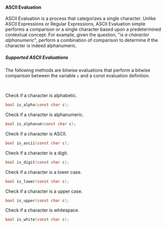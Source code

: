 #### ASCII Evaluation

ASCII Evaluation is a process that categorizes a single character. Unlike ASCII Expressions or Regular Expressions, ASCII Evaluation simple performs a comparison or a single character based upon a predetermined contextual concept. For example, given the question, "<em>is a character alphanumeric</em>", perform a combination of comparison to determine if the character is indeed alphanumeric.

##### Supported ASCII Evaluations

The following methods are bitwise evaluations that perform a bitwise comparison between the variable `c` and a const evaluation definition.

<br />

Check if a character is alphabetic.
```c
bool is_alpha(const char c);
```

Check if a character is alphanumeric.
```c
bool is_alphanum(const char c);
```

Check if a character is ASCII.
```c
bool is_ascii(const char c);
```

Check if a character is a digit.
```c
bool is_digit(const char c);
```

Check if a character is a lower case.
```c
bool is_lower(const char c);
```

Check if a character is a upper case.
```c
bool is_upper(const char c);
```

Check if a character is whitespace.
```c
bool is_white(const char c);
```
